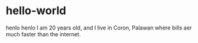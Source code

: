 # hello-world
henlo henlo
I am 20 years old, and I live in Coron, Palawan where bills aer much faster than the internet.
